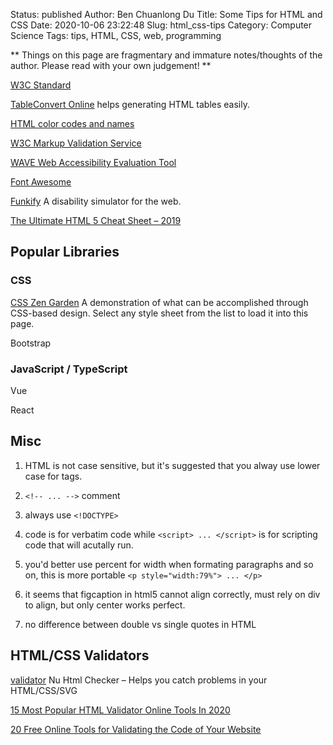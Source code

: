 Status: published
Author: Ben Chuanlong Du
Title: Some Tips for HTML and CSS
Date: 2020-10-06 23:22:48
Slug: html_css-tips
Category: Computer Science
Tags: tips, HTML, CSS, web, programming

**
Things on this page are fragmentary and immature notes/thoughts of the author. 
Please read with your own judgement!
**

[W3C Standard](https://www.w3.org/TR/)
 
[TableConvert Online](https://tableconvert.com/)
helps generating HTML tables easily.

[HTML color codes and names](https://www.computerhope.com/htmcolor.htm)

[W3C Markup Validation Service](http://validator.w3.org/)

[WAVE Web Accessibility Evaluation Tool](https://wave.webaim.org/)

[Font Awesome](https://fontawesome.com/)

[Funkify](https://www.funkify.org/?v=f003c44deab6)
A disability simulator for the web.

[The Ultimate HTML 5 Cheat Sheet – 2019](https://www.wpkube.com/html5-cheat-sheet/)

## Popular Libraries

### CSS 

[CSS Zen Garden](http://www.csszengarden.com/)
A demonstration of what can be accomplished through CSS-based design. Select any style sheet from the list to load it into this page.

Bootstrap

### JavaScript / TypeScript

Vue

React

## Misc


1. HTML is not case sensitive, 
    but it's suggested that you alway use lower case for tags.

1. `<!-- ... -->` comment 

2. always use `<!DOCTYPE>`


1. code is for verbatim code while `<script> ... </script>` 
    is for scripting code that will acutally run.

3. you'd better use percent for width when formating paragraphs and so on, 
    this is more portable `<p style="width:79%"> ... </p>`

1. it seems that figcaption in html5 cannot align correctly, must rely on div to align, 
    but only center works perfect.

4. no difference between double vs single quotes in HTML

## HTML/CSS Validators

[validator](https://github.com/validator/validator)
Nu Html Checker – Helps you catch problems in your HTML/CSS/SVG

[15 Most Popular HTML Validator Online Tools In 2020](https://www.softwaretestinghelp.com/html-validator/)

[20 Free Online Tools for Validating the Code of Your Website](https://1stwebdesigner.com/website-validation/)
